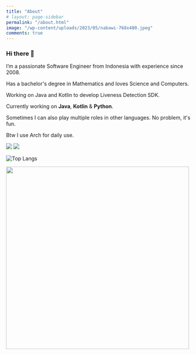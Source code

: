 ```yaml
---
title: "About"
# layout: page-sidebar
permalink: "/about.html"
image: "/wp-content/uploads/2023/05/nabawi-768x480.jpeg"
comments: true
---
```

### Hi there 👋
I’m a passionate Software Engineer from Indonesia with experience since 2008. 

Has a bachelor's degree in Mathematics and loves Science and Computers. 

Working on Java and Kotlin to develop Liveness Detection SDK.

Currently working on **Java**, **Kotlin** & **Python**.

Sometimes I can also play multiple roles in other languages. No problem, it's fun.

Btw I use Arch for daily use.

<a target="_blank" href="https://www.linkedin.com/in/hanggaajisayekti/"><img src="https://img.shields.io/badge/LinkedIn-0077B5?style=for-the-badge&logo=linkedin&logoColor=white"/></a>
<a target="_blank" href="https://www.hackerrank.com/bazeniancode"><img src="https://img.shields.io/badge/-Hackerrank-2EC866?style=for-the-badge&logo=HackerRank&logoColor=white"/></a>

![Top Langs](https://github-readme-stats.vercel.app/api/top-langs/?username=hangga&hide=css,scss,html&langs_count=10&layout=compact&theme=ambient_gradient)

<img src="https://stats.dooboo.io/api/github-stats?login=hangga&hide=css,scss,html" width="500"/> 
<!-- Made with <i class="fa fa-heart text-danger"></i> by Sal [@wowthemesnet](https://www.wowthemes.net/category/free-themes-templates/). -->
